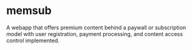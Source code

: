 # memsub
A webapp that offers premium content behind a paywall or subscription model with user registration, payment processing, and content access control implemented.
